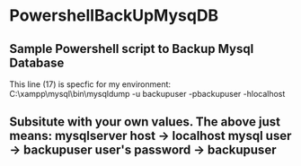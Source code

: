 # PowershellBackUpMysqDB
Sample Powershell script to Backup Mysql Database
--------------------------------------------------------------
This line (17) is specfic for my environment:
C:\xampp\mysql\bin\mysqldump -u backupuser -pbackupuser -hlocalhost 

Subsitute with your own values.
The above just means:
mysqlserver host -> localhost
mysql user -> backupuser
user's password -> backupuser
------------------------------------------------------------------------



